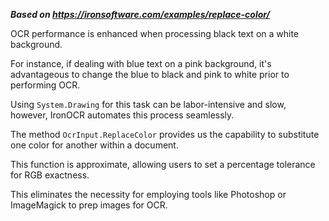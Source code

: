 ***Based on <https://ironsoftware.com/examples/replace-color/>***

OCR performance is enhanced when processing black text on a white background.

For instance, if dealing with blue text on a pink background, it's advantageous to change the blue to black and pink to white prior to performing OCR.

Using `System.Drawing` for this task can be labor-intensive and slow, however, IronOCR automates this process seamlessly.

The method `OcrInput.ReplaceColor` provides us the capability to substitute one color for another within a document.

This function is approximate, allowing users to set a percentage tolerance for RGB exactness.

This eliminates the necessity for employing tools like Photoshop or ImageMagick to prep images for OCR.